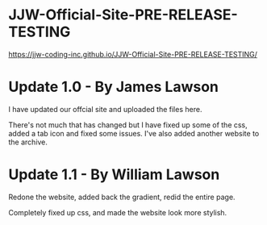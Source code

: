 # JJW-Official-Site-PRE-RELEASE-TESTING
https://jjw-coding-inc.github.io/JJW-Official-Site-PRE-RELEASE-TESTING/

# Update 1.0 - By James Lawson
I have updated our offcial site and uploaded the files here.

There's not much that has changed but I have fixed up some of the css, added a tab icon and fixed some issues.
I've also added another website to the archive.

# Update 1.1 - By William Lawson
Redone the website, added back the gradient, redid the entire page.

Completely fixed up css, and made the website look more stylish.